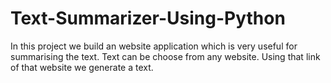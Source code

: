 # Text-Summarizer-Using-Python

In this project we build an website application which is very useful for summarising the text. Text can be choose from any website. Using that link of that website we generate a text.

